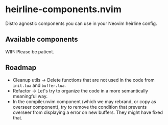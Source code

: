 # heirline-components.nvim
Distro agnostic components you can use in your Neovim heirline config.

## Available components
WIP: Please be patient.

## Roadmap
* Cleanup utils → Delete functions that are not used in the code from `init.lua` and `buffer.lua`.
* Refactor → Let's try to organize the code in a more semantically meaningful way.
* In the compiler.nvim component (which we may rebrand, or copy as overseer component), try to remove the condition that prevents overseer from displaying a error on new buffers. They might have fixed that.
